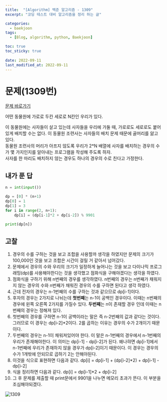 ```yaml
---
title:  "[Algorithm] 백준 알고리즘 - 1309"
excerpt: "코딩 테스트 대비 알고리즘을 정리 하는 글"

categories:
  - baekjoon
tags:
  - [Blog, algorithm, python, Baekjoon]

toc: true
toc_sticky: true
 
date: 2022-09-11
last_modified_at: 2022-09-11
---
```


# 문제(1309번)

[문제 바로가기](https://www.acmicpc.net/problem/1309)

어떤 동물원에 가로로 두칸 세로로 N칸인  우리가 있다.

이 동물원에는 사자들이 살고 있는데 사자들을 우리에 가둘 때, 가로로도 세로로도 붙어 있게 배치할 수는 없다. 이 동물원 조련사는 사자들의 배치 문제 때문에 골머리를 앓고 있다.  
동물원 조련사의 머리가 아프지 않도록 우리가 2*N 배열에 사자를 배치하는 경우의 수가 몇 가지인지를 알아내는 프로그램을 작성해 주도록 하자.  
사자를 한 마리도 배치하지 않는 경우도 하나의 경우의 수로 친다고 가정한다.

## 내가 푼 답
```python
n = int(input())

dp = [0] * (n+1)
dp[0] = 1
dp[1] = 3
for i in range(2, n+1):
    dp[i] = (dp[i-1]*2 + dp[i-2]) % 9901
        
print(dp[n])
```

## 고찰
1. 경우의 수를 구하는 것을 보고 조합을 사용할까 생각을 하였지만 문제의 크기가 100,000인 것을 보고 조합은 시간이 걸릴 거 같아서 넘어갔다.
2. 문제에서 경우의 수와 우리의 크기가 일정하게 늘어나는 것을 보고 다이나믹 프로그래밍(dp)를 사용해야한다는 것을 생각했고 점화식을 구해야겠다는 생각을 하였다. 
3. 점화식을 구하기 위해 n번째의 경우를 생각하였다. n번째의 경우는 n번째가 채워지지 않는 경우의 수와 n번째가 채워진 경우의 수를 구하면 된다고 생각 하였다.
4. 근데 전자의 경우는 n-1번째의 수를 구하는 것과 같으므로 dp[i-1]이다.
5. 후자의 경우는 2가지로 나뉘는데 **첫번째**는 n-1이 공백인 경우이다. 이때는 n번째의 경우에 왼쪽 오른쪽 2가지를 가질수 있다. **두번째**는 n이 존재할 경우 인데 이때는 n번째의 경우는 정해져 있다. 
6. 첫번째의 경우를 구하면 n-1이 공백이라는 말은 즉 n-2번째의 값과 같다는 것이다. 그러므로 이 경우는 dp[i-2]*2이다. 2를 곱하는 이유는 경우의 수가 2개이기 때문이다.
7. 두번째의 경우는 n-1이 채워져있어야 한다. 이 말은 n-1번째의 경우에서 n-1번째의 우리가 존재해야한다. 이 의미는 dp[i-1] - dp[i-2]가 된다. 왜나햐면 dp[i-1]에서 n-1번째에 우리가 존재하지 않을 경우가 dp[i-2]이기 때문이다. 이 경우는 경우의 수가 1개밖에 안되므로 곱하기 2는 안해야된다.
8. 이것을 식으로 표현하면 다음과 같다. dp[i] = dp[i-1] + (dp[i-2]*2) + dp[i-1] - dp[i-2]
9. 식을 정리하면 다음과 같다. dp[i] = dp[i-1]*2 + dp[i-2]
10. 그 후 문제를 제출할 때 print문에서 9901을 나누면 메모리 초과가 뜬다. 이 부분을 조심해야되겠다.

![1309](https://user-images.githubusercontent.com/91014308/189523051-de3492e7-fdac-4c99-843d-b2cfd1490414.jpg)
